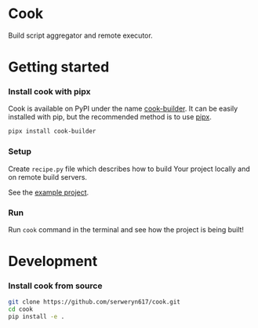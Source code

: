 # Cook

Build script aggregator and remote executor.

# Getting started

### Install cook with pipx

Cook is available on PyPI under the name [cook-builder](https://pypi.org/project/cook-builder/).
It can be easily installed with pip, but the recommended method is to use [pipx](https://pipx.pypa.io/stable/).

```sh
pipx install cook-builder
```

### Setup

Create `recipe.py` file which describes how to build Your project locally and on remote build servers.

See the [example project](example).

### Run

Run `cook` command in the terminal and see how the project is being built!

# Development

### Install cook from source

```sh
git clone https://github.com/serweryn617/cook.git
cd cook
pip install -e .
```

<!-- TODO: add tests -->
<!-- TODO: is it possible remove build_servers for local build server if it is used in at least one project? -->